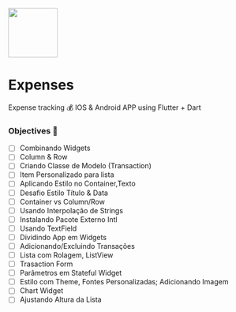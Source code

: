 [<img src="https://cdn.icon-icons.com/icons2/2107/PNG/512/file_type_flutter_icon_130599.png" width="100"/>](file_type_flutter_icon_130599.png)
# Expenses
Expense tracking 💰 IOS & Android APP using Flutter + Dart 

### Objectives 📝

- [ ] Combinando Widgets
- [ ] Column & Row
- [ ] Criando Classe de Modelo (Transaction)
- [ ] Item Personalizado para lista
- [ ] Aplicando Estilo no Container,Texto
- [ ] Desafio Estilo Título & Data
- [ ] Container vs Column/Row
- [ ] Usando Interpolação de Strings
- [ ] Instalando Pacote Externo Intl
- [ ] Usando TextField
- [ ] Dividindo App em Widgets
- [ ] Adicionando/Excluindo Transações
- [ ] Lista com Rolagem, ListView
- [ ] Trasaction Form
- [ ] Parâmetros em Stateful Widget
- [ ] Estilo com Theme, Fontes Personalizadas; Adicionando Imagem
- [ ] Chart Widget
- [ ] Ajustando Altura da Lista